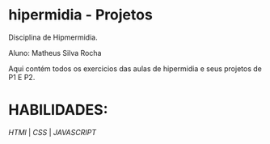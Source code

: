 # hipermidia  - Projetos 


Disciplina de Hipmermidia. 

Aluno: Matheus Silva Rocha 

Aqui contém todos os exercicios das aulas de hipermidia e seus projetos de P1 E P2. 

# HABILIDADES:
*HTMl* |
*CSS*  |
*JAVASCRIPT*

